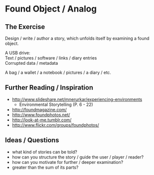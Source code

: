 # Found Object / Analog

## The Exercise

Design / write / author a story, which unfolds itself by examining a found object.

A USB drive:  
Text / pictures / software / links / diary entries  
Corrupted data / metadata

A bag / a wallet / a notebook / pictures / a diary / etc.

## Further Reading / Inspiration

- <a href="http://www.slideshare.net/mnerurkar/experiencing-environments" target="_blank">http://www.slideshare.net/mnerurkar/experiencing-environments</a>
  - Environmental Storytelling (P. 6 - 22)
- <a href="http://foundmagazine.com/" target="_blank">http://foundmagazine.com/</a>
- <a href="http://www.foundphotos.net/" target="_blank">http://www.foundphotos.net/</a>
- <a href="http://look-at-me.tumblr.com/" target="_blank">http://look-at-me.tumblr.com/</a>
- <a href="http://www.flickr.com/groups/foundphotos/" target="_blank">http://www.flickr.com/groups/foundphotos/</a>

## Ideas / Questions

- what kind of stories can be told?
- how can you structure the story / guide the user / player / reader?
- how can you motivate for further / deeper examination?
- greater than the sum of its parts?
